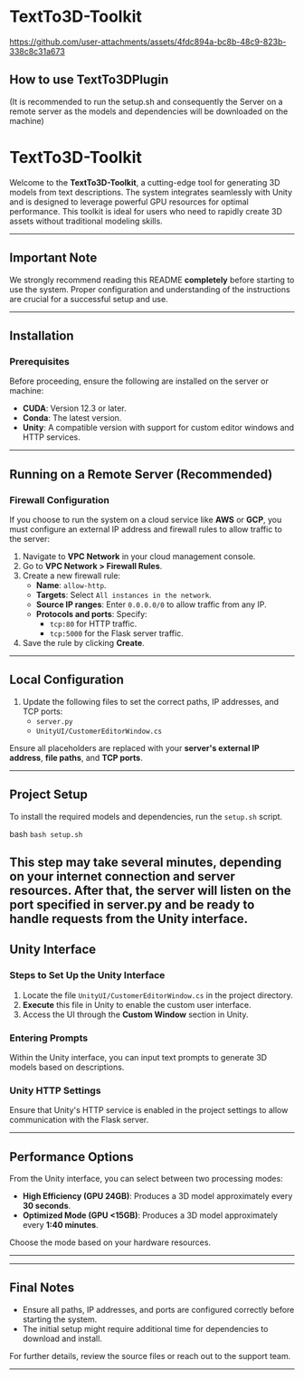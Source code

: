 # TextTo3D-Toolkit
https://github.com/user-attachments/assets/4fdc894a-bc8b-48c9-823b-338c8c31a673

## How to use TextTo3DPlugin
(It is recommended to run the setup.sh and consequently the Server on a remote server as the models and dependencies will be downloaded on the machine)
# **TextTo3D-Toolkit**

Welcome to the **TextTo3D-Toolkit**, a cutting-edge tool for generating 3D models from text descriptions. The system integrates seamlessly with Unity and is designed to leverage powerful GPU resources for optimal performance. This toolkit is ideal for users who need to rapidly create 3D assets without traditional modeling skills.

---

## **Important Note**
We strongly recommend reading this README **completely** before starting to use the system. Proper configuration and understanding of the instructions are crucial for a successful setup and use.

---

## **Installation**

### **Prerequisites**
Before proceeding, ensure the following are installed on the server or machine:
- **CUDA**: Version 12.3 or later.
- **Conda**: The latest version.
- **Unity**: A compatible version with support for custom editor windows and HTTP services.

---

## **Running on a Remote Server (Recommended)**

### **Firewall Configuration**
If you choose to run the system on a cloud service like **AWS** or **GCP**, you must configure an external IP address and firewall rules to allow traffic to the server:

1. Navigate to **VPC Network** in your cloud management console.
2. Go to **VPC Network > Firewall Rules**.
3. Create a new firewall rule:
   - **Name**: `allow-http`.
   - **Targets**: Select `All instances in the network`.
   - **Source IP ranges**: Enter `0.0.0.0/0` to allow traffic from any IP.
   - **Protocols and ports**: Specify:
     - `tcp:80` for HTTP traffic.
     - `tcp:5000` for the Flask server traffic.
4. Save the rule by clicking **Create**.

---

## **Local Configuration**

1. Update the following files to set the correct paths, IP addresses, and TCP ports:
   - `server.py`
   - `UnityUI/CustomerEditorWindow.cs`

Ensure all placeholders are replaced with your **server's external IP address**, **file paths**, and **TCP ports**.

---

## **Project Setup**

To install the required models and dependencies, run the `setup.sh` script.

bash
`bash setup.sh`

This step may take several minutes, depending on your internet connection and server resources. After that, the server will listen on the port specified in server.py and be ready to handle requests from the Unity interface.
---

## **Unity Interface**

### **Steps to Set Up the Unity Interface**
1. Locate the file `UnityUI/CustomerEditorWindow.cs` in the project directory.
2. **Execute** this file in Unity to enable the custom user interface.
3. Access the UI through the **Custom Window** section in Unity.

### **Entering Prompts**
Within the Unity interface, you can input text prompts to generate 3D models based on descriptions.

### **Unity HTTP Settings**
Ensure that Unity's HTTP service is enabled in the project settings to allow communication with the Flask server.

---

## **Performance Options**

From the Unity interface, you can select between two processing modes:
- **High Efficiency (GPU 24GB)**: Produces a 3D model approximately every **30 seconds**.
- **Optimized Mode (GPU <15GB)**: Produces a 3D model approximately every **1:40 minutes**.

Choose the mode based on your hardware resources.

---

---

## **Final Notes**
- Ensure all paths, IP addresses, and ports are configured correctly before starting the system.
- The initial setup might require additional time for dependencies to download and install.

For further details, review the source files or reach out to the support team.

---

